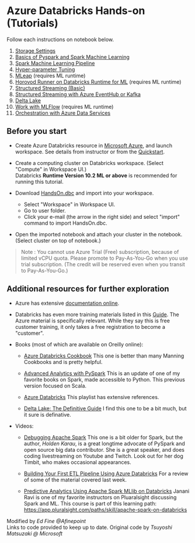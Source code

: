 # Azure Databricks Hands-on (Tutorials)

Follow each instructions on notebook below.

1. [Storage Settings](https://tsmatz.github.io/azure-databricks-exercise/exercise01-blob.html)
2. [Basics of Pyspark and Spark Machine Learning](https://tsmatz.github.io/azure-databricks-exercise/exercise02-pyspark-dataframe.html)
3. [Spark Machine Learning Pipeline](https://tsmatz.github.io/azure-databricks-exercise/exercise03-sparkml-pipeline.html)
4. [Hyper-parameter Tuning](https://tsmatz.github.io/azure-databricks-exercise/exercise04-hyperparams-tuning.html)
5. [MLeap](https://tsmatz.github.io/azure-databricks-exercise/exercise05-mleap.html) (requires ML runtime)
6. [Horovod Runner on Databricks Runtime for ML](https://tsmatz.github.io/azure-databricks-exercise/exercise06-horovod.html) (requires ML runtime)
7. [Structured Streaming (Basic)](https://tsmatz.github.io/azure-databricks-exercise/exercise07-structured-streaming.html)
8. [Structured Streaming with Azure EventHub or Kafka](https://tsmatz.github.io/azure-databricks-exercise/exercise08-streaming-eventhub.html)
9. [Delta Lake](https://tsmatz.github.io/azure-databricks-exercise/exercise09-databricks-delta.html)
10. [Work with MLFlow](https://tsmatz.github.io/azure-databricks-exercise/exercise10-mlflow.html) (requires ML runtime)
11. [Orchestration with Azure Data Services](https://tsmatz.github.io/azure-databricks-exercise/exercise11-orchestration.html)

## Before you start

- Create Azure Databricks resource in [Microsoft Azure](https://portal.azure.com/), and launch workspace. See details from instructor or from the [Quickstart]().

- Create a computing cluster on Databricks workspace. (Select "Compute" in Workspace UI.)<br>
Databricks **Runtime Version 10.2 ML or above** is recommended for running this tutorial.

- Download [HandsOn.dbc](https://github.com/tsmatz/azure-databricks-exercise/raw/master/HandsOn.dbc) and import into your workspace.
    - Select "Workspace" in Workspace UI.
    - Go to user folder.
    - Click your e-mail (the arrow in the right side) and select "import" command to import HandsOn.dbc.
- Open the imported notebook and attach your cluster in the notebook. (Select cluster on top of notebook.)

> Note : You cannot use Azure Trial (Free) subscription, because of limited vCPU quota. Please promote to Pay-As-You-Go when you use trial subscription. (The credit will be reserved even when you transit to Pay-As-You-Go.)

## Additional resources for further exploration
- Azure has extensive [documentation online](https://docs.microsoft.com/en-us/azure/databricks/).
- Databricks has even more training materials listed in this [Guide](https://files.training.databricks.com/lms/docebo/course-catalog.pdf).  The Azure material is specifically relevant.  While they say this is free customer training, it only takes a free registration to become a "customer".
- Books (most of which are available on Oreilly online):
    - [Azure Databricks Cookbook](https://learning.oreilly.com/library/view/azure-databricks-cookbook/9781789809718/) This one is better than many Manning Cookbooks and is pretty helpful.
    
    - [Advanced Analytics with PySpark](https://learning.oreilly.com/library/view/advanced-analytics-with/9781098103644/) This is an update of one of my favorite books on Spark, made accessible to Python. This previous version focused on Scala.

    - [Azure Databricks](https://learning.oreilly.com/playlists/b4f4bb9f-8cb8-4f2d-8732-771d5a1d9146/) This playlist has extensive references.
    
    - [Delta Lake: The Definitive Guide](https://learning.oreilly.com/library/view/delta-lake-the/9781098104580/) I find this one to be a bit much, but it sure is definative.

- Videos:
    - [Debugging Apache Spark](https://learning.oreilly.com/videos/debugging-apache-spark/9781492039174/) This one is a bit older for Spark, but the author, *Holden Karau*, is a great longtime advocate of PySpark and open source big data contributor.  She is a great speaker, and does coding livestreaming on Youtube and Twitch. Look out for her dog Timbit, who makes occasional appearances.  

    - [Building Your First ETL Pipeline Using Azure Databricks](https://app.pluralsight.com/library/courses/building-etl-pipeline-microsoft-azure-databricks/table-of-contents) For a review of some of the material covered last week.

    - [Predictive Analytics Using Apache Spark MLlib on Databricks](https://app.pluralsight.com/library/courses/predictive-analytics-apache-spark-mlib-databricks) Janani Ravi is one of my favorite instructors on Pluaralsight discussing Spark and ML.  This course is part of this learning path: https://app.pluralsight.com/paths/skill/apache-spark-on-databricks





Modified by *Ed Fine @Afinepoint*  
Links to code provided to keep up to date.
Original code by *Tsuyoshi Matsuzaki @ Microsoft*
